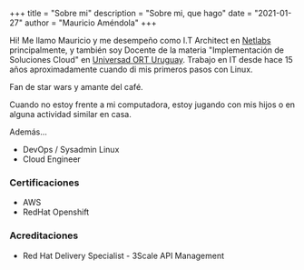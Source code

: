 +++
title = "Sobre mi"
description = "Sobre mi, que hago"
date = "2021-01-27"
author = "Mauricio Améndola"
+++


Hi! Me llamo Mauricio y me desempeño como I.T Architect en [Netlabs](https://netlabs.com.uy) principalmente, y también soy Docente de la materia "Implementación de Soluciones Cloud" en [Universad ORT Uruguay](https://ort.edu.uy). Trabajo en IT desde hace 15 años aproximadamente cuando di mis primeros pasos con Linux.  

Fan de star wars y amante del café.  

Cuando no estoy frente a mi computadora, estoy jugando con mis hijos o en alguna actividad similar en casa.  

Además...  
* DevOps / Sysadmin Linux
* Cloud Engineer

### Certificaciones

* AWS 
* RedHat Openshift

### Acreditaciones

* Red Hat Delivery Specialist - 3Scale API Management


